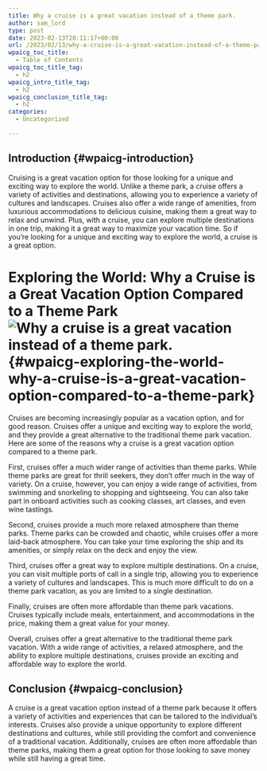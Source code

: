 ```yaml
---
title: Why a cruise is a great vacation instead of a theme park.
author: sam_lord
type: post
date: 2023-02-13T20:11:17+00:00
url: /2023/02/13/why-a-cruise-is-a-great-vacation-instead-of-a-theme-park/
wpaicg_toc_title:
  - Table of Contents
wpaicg_toc_title_tag:
  - h2
wpaicg_intro_title_tag:
  - h2
wpaicg_conclusion_title_tag:
  - h2
categories:
  - Uncategorized

---
```

## Introduction {#wpaicg-introduction}

Cruising is a great vacation option for those looking for a unique and exciting way to explore the world. Unlike a theme park, a cruise offers a variety of activities and destinations, allowing you to experience a variety of cultures and landscapes. Cruises also offer a wide range of amenities, from luxurious accommodations to delicious cuisine, making them a great way to relax and unwind. Plus, with a cruise, you can explore multiple destinations in one trip, making it a great way to maximize your vacation time. So if you&#8217;re looking for a unique and exciting way to explore the world, a cruise is a great option.

# Exploring the World: Why a Cruise is a Great Vacation Option Compared to a Theme Park<img decoding="async" src="https://www.sparksammy.com/wp-content/uploads/2023/02/94feb9e3fd6ab95b7f47b65c12a86a71.png" alt="Why a cruise is a great vacation instead of a theme park." /> {#wpaicg-exploring-the-world-why-a-cruise-is-a-great-vacation-option-compared-to-a-theme-park}

Cruises are becoming increasingly popular as a vacation option, and for good reason. Cruises offer a unique and exciting way to explore the world, and they provide a great alternative to the traditional theme park vacation. Here are some of the reasons why a cruise is a great vacation option compared to a theme park.

First, cruises offer a much wider range of activities than theme parks. While theme parks are great for thrill seekers, they don’t offer much in the way of variety. On a cruise, however, you can enjoy a wide range of activities, from swimming and snorkeling to shopping and sightseeing. You can also take part in onboard activities such as cooking classes, art classes, and even wine tastings.

Second, cruises provide a much more relaxed atmosphere than theme parks. Theme parks can be crowded and chaotic, while cruises offer a more laid-back atmosphere. You can take your time exploring the ship and its amenities, or simply relax on the deck and enjoy the view.

Third, cruises offer a great way to explore multiple destinations. On a cruise, you can visit multiple ports of call in a single trip, allowing you to experience a variety of cultures and landscapes. This is much more difficult to do on a theme park vacation, as you are limited to a single destination.

Finally, cruises are often more affordable than theme park vacations. Cruises typically include meals, entertainment, and accommodations in the price, making them a great value for your money.

Overall, cruises offer a great alternative to the traditional theme park vacation. With a wide range of activities, a relaxed atmosphere, and the ability to explore multiple destinations, cruises provide an exciting and affordable way to explore the world.

## Conclusion {#wpaicg-conclusion}

A cruise is a great vacation option instead of a theme park because it offers a variety of activities and experiences that can be tailored to the individual&#8217;s interests. Cruises also provide a unique opportunity to explore different destinations and cultures, while still providing the comfort and convenience of a traditional vacation. Additionally, cruises are often more affordable than theme parks, making them a great option for those looking to save money while still having a great time.